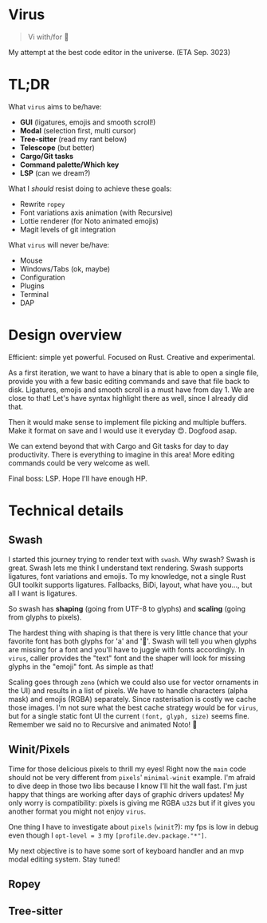 # Virus

> Vi with/for 🦀

My attempt at the best code editor in the universe. (ETA Sep. 3023)

# TL;DR

What `virus` aims to be/have:

- **GUI** (ligatures, emojis and smooth scroll!)
- **Modal** (selection first, multi cursor)
- **Tree-sitter** (read my rant below)
- **Telescope** (but better)
- **Cargo/Git tasks**
- **Command palette/Which key**
- **LSP** (can we dream?)

What I *should* resist doing to achieve these goals:
- Rewrite `ropey`
- Font variations axis animation (with Recursive)
- Lottie renderer (for Noto animated emojis)
- Magit levels of git integration

What `virus` will never be/have:
- Mouse
- Windows/Tabs (ok, maybe)
- Configuration
- Plugins
- Terminal
- DAP

# Design overview

Efficient: simple yet powerful. Focused on Rust. Creative and experimental.

As a first iteration, we want to have a binary that is able to open a single file, provide you with a few basic editing commands and save that file back to disk. Ligatures, emojis and smooth scroll is a must have from day 1. We are close to that! Let's have syntax highlight there as well, since I already did that.

Then it would make sense to implement file picking and multiple buffers. Make it format on save and I would use it everyday 😍. Dogfood asap.

We can extend beyond that with Cargo and Git tasks for day to day productivity. There is everything to imagine in this area! More editing commands could be very welcome as well.

Final boss: LSP. Hope I'll have enough HP.

# Technical details

## Swash

I started this journey trying to render text with `swash`. Why swash? Swash is great. Swash lets me think I understand text rendering. Swash supports ligatures, font variations and emojis. To my knowledge, not a single Rust GUI toolkit supports ligatures. Fallbacks, BiDi, layout, what have you..., but all I want is ligatures.

So swash has **shaping** (going from UTF-8 to glyphs) and **scaling** (going from glyphs to pixels).

The hardest thing with shaping is that there is very little chance that your favorite font has both glyphs for 'a' and '🚀'. Swash will tell you when glyphs are missing for a font and you'll have to juggle with fonts accordingly. In `virus`, caller provides the "text" font and the shaper will look for missing glyphs in the "emoji" font. As simple as that!

Scaling goes through `zeno` (which we could also use for vector ornaments in the UI) and results in a list of pixels. We have to handle characters (alpha mask) and emojis (RGBA) separately. Since rasterisation is costly we cache those images. I'm not sure what the best cache strategy would be for `virus`, but for a single static font UI the current `(font, glyph, size)` seems fine. Remember we said no to Recursive and animated Noto! 🥲

## Winit/Pixels

Time for those delicious pixels to thrill my eyes! Right now the `main` code should not be very different from `pixels`' `minimal-winit` example. I'm afraid to dive deep in those two libs because I know I'll hit the wall fast. I'm just happy that things are working after days of graphic drivers updates! My only worry is compatibility: pixels is giving me RGBA `u32`s but if it gives you another format you might not enjoy `virus`.

One thing I have to investigate about `pixels` (`winit`?): my fps is low in debug even though I `opt-level = 3` my `[profile.dev.package."*"]`.

My next objective is to have some sort of keyboard handler and an mvp modal editing system. Stay tuned!

## Ropey

## Tree-sitter


